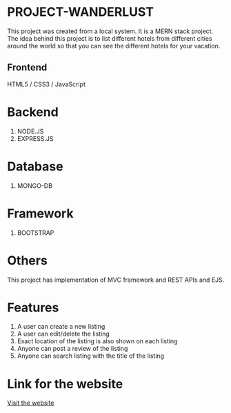 # PROJECT-WANDERLUST

This project was created from a local system. It is a MERN stack project. The idea behind this project is to list different hotels from different cities around the world so that you can see the different hotels for your vacation. 

## Frontend 
HTML5 / CSS3 / JavaScript 

# Backend 
1. NODE.JS 
2. EXPRESS.JS 

# Database 
1. MONGO-DB 

# Framework 
1. BOOTSTRAP 

# Others 
This project has implementation of MVC framework and REST APIs and EJS. 

# Features 
1. A user can create a new listing 
2. A user can edit/delete the listing 
3. Exact location of the listing is also shown on each listing 
4. Anyone can post a review of the listing 
5. Anyone can search listing with the title of the listing 

# Link for the website 
[Visit the website](https://wanderlust-92w2.onrender.com/listings)

